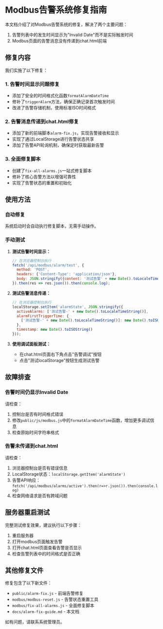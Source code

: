 # Modbus告警系统修复指南

本文档介绍了对Modbus告警系统的修复，解决了两个主要问题：
1. 告警列表中的发生时间显示为"Invalid Date"而不是实际触发时间
2. Modbus页面的告警消息没有传递到chat.html前端

## 修复内容

我们实施了以下修复：

### 1. 告警时间显示问题修复
- 添加了安全的时间格式化函数`formatAlarmDateTime`
- 修补了`triggerAlarm`方法，确保正确记录首次触发时间
- 改进了告警存储机制，使用标准ISO时间格式

### 2. 告警消息传递到chat.html修复
- 添加了新的前端脚本`alarm-fix.js`，实现告警接收和显示
- 实现了通过LocalStorage进行告警状态共享
- 添加了告警API轮询机制，确保定时获取最新告警

### 3. 全面修复脚本
- 创建了`fix-all-alarms.js`一站式修复脚本
- 修补了核心告警方法以增强可靠性
- 实现了告警状态的重置和初始化

## 使用方法

### 自动修复
系统启动时会自动执行修复脚本，无需手动操作。

### 手动测试

1. **测试告警时间显示：**
   ```javascript
   // 在浏览器控制台执行
   fetch('/api/modbus/alarm/test', {
     method: 'POST',
     headers: {'Content-Type': 'application/json'},
     body: JSON.stringify({content: '测试告警' + new Date().toLocaleTimeString()})
   }).then(res => res.json()).then(console.log);
   ```

2. **测试告警消息传递：**
   ```javascript
   // 在浏览器控制台执行
   localStorage.setItem('alarmState', JSON.stringify({
     activeAlarms: ['测试告警-' + new Date().toLocaleTimeString()],
     alarmFirstTriggerTime: {
       ['测试告警-' + new Date().toLocaleTimeString()]: new Date().toISOString()
     },
     timestamp: new Date().toISOString()
   }));
   ```

3. **使用调试面板测试：**
   - 在chat.html页面右下角点击"告警调试"按钮
   - 点击"测试localStorage"按钮生成测试告警

## 故障排查

### 告警时间仍显示Invalid Date

请检查：
1. 控制台是否有时间格式错误
2. 修改`public/js/modbus.js`中的`formatAlarmDateTime`函数，增加更多调试信息
3. 检查原始时间字符串格式

### 告警未传递到chat.html

请检查：
1. 浏览器控制台是否有错误信息
2. LocalStorage状态：`localStorage.getItem('alarmState')`
3. 告警API响应：`fetch('/api/modbus/alarms/active').then(r=>r.json()).then(console.log)`
4. 检查网络请求是否有跨域问题

## 服务器重启测试

完整测试修复效果，建议执行以下步骤：
1. 重启服务器
2. 打开modbus页面触发告警
3. 打开chat.html页面查看告警是否显示
4. 检查告警列表中的时间格式是否正确

## 其他修复文件

修复包含了以下新文件：
- `public/alarm-fix.js` - 前端告警修复
- `modbus/modbus-reset.js` - 告警状态重置工具
- `modbus/fix-all-alarms.js` - 全面修复脚本
- `docs/alarm-fix-guide.md` - 本文档

如有问题，请联系系统管理员。 